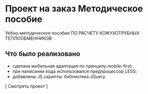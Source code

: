 # Проект на заказ  Методическое пособие
Уебно-методическое пособие  ПО РАСЧЕТУ КОЖУХОТРУБНЫХ ТЕПЛООБМЕННИКОВ
##  Что было реализовано
*  сделана мобильная адаптация по принципу mobile-first;
*  при написании кода  использовался предпроцессор LESS;
* добавлены JS скрипты: библиотека JQuery.

 [ Смотреть проект ]
